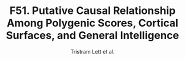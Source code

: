 ---
cat: gaia
subcat: platform
bestof: false
author: Tristram Lett et al.
title: F51. Putative Causal Relationship Among Polygenic Scores, Cortical Surfaces, and General Intelligence
journal: Biological Psychiatry
year: 2019
type: article
---